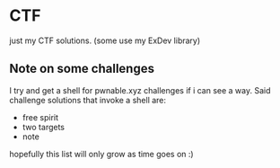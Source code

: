 # CTF
just my CTF solutions. (some use my ExDev library)

## Note on some challenges
I try and get a shell for pwnable.xyz challenges if i can see a way. Said challenge solutions that invoke a shell are:
+ free spirit
+ two targets
+ note

hopefully this list will only grow as time goes on :)
